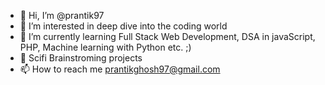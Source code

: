 - 👋 Hi, I’m @prantik97
- 👀 I’m interested in deep dive into the coding world
- 🌱 I’m currently learning Full Stack Web Development, DSA in javaScript, PHP, Machine learning with Python etc. ;)
- 💞️ Scifi Brainstroming projects
- 📫 How to reach me prantikghosh97@gmail.com

<!---
prantik97/prantik97 is a ✨ special ✨ repository because its `README.md` (this file) appears on your GitHub profile.
You can click the Preview link to take a look at your changes.
--->

